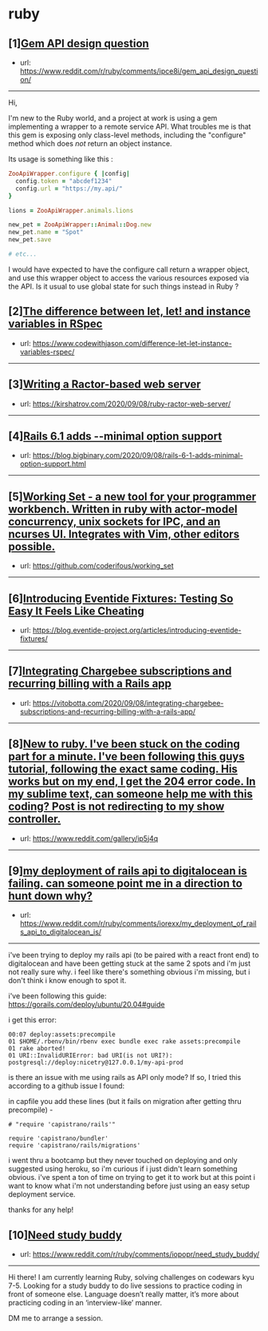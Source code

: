 # ruby
## [1][Gem API design question](https://www.reddit.com/r/ruby/comments/ipce8i/gem_api_design_question/)
- url: https://www.reddit.com/r/ruby/comments/ipce8i/gem_api_design_question/
---
Hi,

I'm new to the Ruby world, and a project at work is using a gem implementing a wrapper to a remote service API. What troubles me is that this gem is exposing only class-level methods, including the "configure" method which does *not* return an object instance.

Its usage is something like this :

```ruby  
ZooApiWrapper.configure { |config|
  config.token = "abcdef1234"
  config.url = "https://my.api/"
}

lions = ZooApiWrapper.animals.lions

new_pet = ZooApiWrapper::Animal::Dog.new
new_pet.name = "Spot"
new_pet.save

# etc...
```

I would have expected to have the configure call return a wrapper object, and use this wrapper object to access the various resources exposed via the API. Is it usual to use global state for such things instead in Ruby ?
## [2][The difference between let, let! and instance variables in RSpec](https://www.reddit.com/r/ruby/comments/ip0se6/the_difference_between_let_let_and_instance/)
- url: https://www.codewithjason.com/difference-let-let-instance-variables-rspec/
---

## [3][Writing a Ractor-based web server](https://www.reddit.com/r/ruby/comments/iozx5h/writing_a_ractorbased_web_server/)
- url: https://kirshatrov.com/2020/09/08/ruby-ractor-web-server/
---

## [4][Rails 6.1 adds --minimal option support](https://www.reddit.com/r/ruby/comments/iovpbj/rails_61_adds_minimal_option_support/)
- url: https://blog.bigbinary.com/2020/09/08/rails-6-1-adds-minimal-option-support.html
---

## [5][Working Set - a new tool for your programmer workbench. Written in ruby with actor-model concurrency, unix sockets for IPC, and an ncurses UI. Integrates with Vim, other editors possible.](https://www.reddit.com/r/ruby/comments/ip0b1e/working_set_a_new_tool_for_your_programmer/)
- url: https://github.com/coderifous/working_set
---

## [6][Introducing Eventide Fixtures: Testing So Easy It Feels Like Cheating](https://www.reddit.com/r/ruby/comments/iow78t/introducing_eventide_fixtures_testing_so_easy_it/)
- url: https://blog.eventide-project.org/articles/introducing-eventide-fixtures/
---

## [7][Integrating Chargebee subscriptions and recurring billing with a Rails app](https://www.reddit.com/r/ruby/comments/ioym5b/integrating_chargebee_subscriptions_and_recurring/)
- url: https://vitobotta.com/2020/09/08/integrating-chargebee-subscriptions-and-recurring-billing-with-a-rails-app/
---

## [8][New to ruby. I've been stuck on the coding part for a minute. I've been following this guys tutorial, following the exact same coding. His works but on my end, I get the 204 error code. In my sublime text, can someone help me with this coding? Post is not redirecting to my show controller.](https://www.reddit.com/r/ruby/comments/ip5j4q/new_to_ruby_ive_been_stuck_on_the_coding_part_for/)
- url: https://www.reddit.com/gallery/ip5j4q
---

## [9][my deployment of rails api to digitalocean is failing. can someone point me in a direction to hunt down why?](https://www.reddit.com/r/ruby/comments/iorexx/my_deployment_of_rails_api_to_digitalocean_is/)
- url: https://www.reddit.com/r/ruby/comments/iorexx/my_deployment_of_rails_api_to_digitalocean_is/
---
i've been trying to deploy my rails api (to be paired with a react front end) to digitalocean and have been getting stuck at the same 2 spots and i'm just not really sure why. i feel like there's something obvious i'm missing, but i don't think i know enough to spot it.

i've been following this guide: https://gorails.com/deploy/ubuntu/20.04#guide

i get this error:

    00:07 deploy:assets:precompile
    01 $HOME/.rbenv/bin/rbenv exec bundle exec rake assets:precompile
    01 rake aborted!
    01 URI::InvalidURIError: bad URI(is not URI?): postgresql://deploy:nicetry@127.0.0.1/my-api-prod

is there an issue with me using rails as API only mode? If so, I tried this according to a github issue I found:

in capfile you add these lines (but it fails on migration after getting thru precompile) -

    # "require 'capistrano/rails'"

    require 'capistrano/bundler'
    require 'capistrano/rails/migrations'

i went thru a bootcamp but they never touched on deploying and only suggested using heroku, so i'm curious if i just didn't learn something obvious. i've spent a ton of time on trying to get it to work but at this point i want to know what i'm not understanding before just using an easy setup deployment service.

thanks for any help!
## [10][Need study buddy](https://www.reddit.com/r/ruby/comments/iopopr/need_study_buddy/)
- url: https://www.reddit.com/r/ruby/comments/iopopr/need_study_buddy/
---
Hi there! I am currently learning Ruby, solving challenges on codewars kyu 7-5. Looking for a study buddy to do live sessions to practice coding in front of someone else. Language doesn’t really matter, it’s more about practicing coding in an ‘interview-like’ manner.

DM me to arrange a session.
